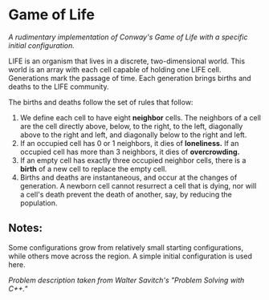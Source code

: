 # Game of Life
_A rudimentary implementation of Conway's Game of Life with a specific initial configuration._

LIFE is an organism that lives in a discrete, two-dimensional world. This world is an array with each cell capable of holding one LIFE cell. Generations mark the passage of time. Each generation brings births and deaths to the LIFE community.

The births and deaths follow the set of rules that follow:
1. We define each cell to have eight __neighbor__ cells. The neighbors of a cell are the cell directly above, below, to the right, to the left, diagonally above to the right and left, and diagonally below to the right and left.
2. If an occupied cell has 0 or 1 neighbors, it dies of __loneliness.__ If an occupied cell has more than 3 neighbors, it dies of __overcrowding.__
3. If an empty cell has exactly three occupied neighbor cells, there is a __birth__ of a new cell to replace the empty cell.
4. Births and deaths are instantaneous, and occur at the changes of generation. A newborn cell cannot resurrect a cell that is dying, nor will a cell's death prevent the death of another, say, by reducing the population.

## Notes:
Some configurations grow from relatively small starting configurations, while others move across the region. A simple initial configuration is used here.

_Problem description taken from Walter Savitch's "Problem Solving with C++."_
